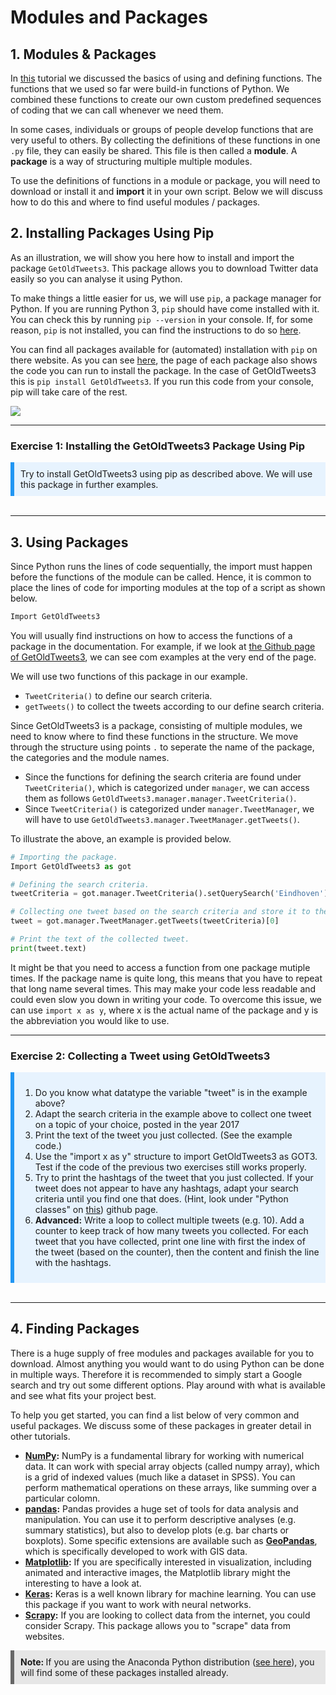 # Modules and Packages

<html>
<head>
<style>
.info {
  background-color: #e6e6e6;
  border-left: 6px solid #666666;
  padding: 10px;
}
.exercise {
  background-color: #e7f3fe;
  border-left: 6px solid #2196F3;
  padding: 10px;
}
</style>
</head>
<body>

## 1. Modules & Packages

In [this](01_04_Functions.md) tutorial we discussed the basics of using and defining functions. The functions that we used so far were build-in functions of Python. We combined these functions to create our own custom predefined sequences of coding that we can call whenever we need them.

In some cases, individuals or groups of people develop functions that are very useful to others. By collecting the definitions of these functions in one ```.py``` file, they can easily be shared. This file is then called a **module**. A **package** is a way of structuring multiple multiple modules. 

To use the definitions of functions in a module or package, you will need to download or install it and **import** it in your own script. Below we will discuss how to do this and where to find useful modules / packages.

## 2. Installing Packages Using Pip

As an illustration, we will show you here how to install and import the package ```GetOldTweets3```. This package allows you to download Twitter data easily so you can analyse it using Python.

To make things a little easier for us, we will use ```pip```, a package manager for Python. If you are running Python 3, ```pip``` should have come installed with it. You can check this by running ```pip --version``` in your console. If, for some reason, ```pip``` is not installed, you can find the instructions to do so [here](https://pip.pypa.io/en/stable/installing/).

You can find all packages available for (automated) installation with ```pip``` on there website. As you can see [here](https://pypi.org/project/GetOldTweets3/), the page of each package also shows the code you can run to install the package. In the case of GetOldTweets3 this is ```pip install GetOldTweets3```. If you run this code from your console, pip will take care of the rest.

![](../../images/02_01/1.png)

****
### Exercise 1: Installing the GetOldTweets3 Package Using Pip
<div class="exercise">Try to install GetOldTweets3 using pip as described above. We will use this package in further examples.
</div>
<br>

****

## 3. Using Packages

Since Python runs the lines of code sequentially, the import must happen before the functions of the module can be called. Hence, it is common to place the lines of code for importing modules at the top of a script as shown below.

```python
Import GetOldTweets3
```

You will usually find instructions on how to access the functions of a package in the documentation. For example, if we look at [the Github page of GetOldTweets3](https://github.com/Mottl/GetOldTweets3), we can see com examples at the very end of the page.

We will use two functions of this package in our example. 
- ```TweetCriteria()``` to define our search criteria.
- ```getTweets()``` to collect the tweets according to our define search criteria.

Since GetOldTweets3 is a package, consisting of multiple modules, we need to know where to find these functions in the structure. We move through the structure using points ```.``` to seperate the name of the package, the categories and the module names.
- Since the functions for defining the search criteria are found under ```TweetCriteria()```, which is categorized under ```manager```, we can access them as follows ```GetOldTweets3.manager.manager.TweetCriteria()```.
- Since ```TweetCriteria()``` is categorized under ```manager.TweetManager```, we will have to use ```GetOldTweets3.manager.TweetManager.getTweets()```.

To illustrate the above, an example is provided below.

```python
# Importing the package.
Import GetOldTweets3 as got

# Defining the search criteria.
tweetCriteria = got.manager.TweetCriteria().setQuerySearch('Eindhoven').setSince("2019-05-01").setUntil("2019-09-30").setMaxTweets(1)

# Collecting one tweet based on the search criteria and store it to the variable "tweet".
tweet = got.manager.TweetManager.getTweets(tweetCriteria)[0]

# Print the text of the collected tweet.
print(tweet.text)
```

It might be that you need to access a function from one package mutiple times. If the package name is quite long, this means that you have to repeat that long name several times. This may make your code less readable and could even slow you down in writing your code. To overcome this issue, we can use ```import x as y```, where x is the actual name of the package and y is the abbreviation you would like to use.

****
### Exercise 2: Collecting a Tweet using GetOldTweets3
<div class="exercise">
    <ol>
        <li>Do you know what datatype the variable "tweet" is in the example above?</li>
        <li>Adapt the search criteria in the example above to collect one tweet on a topic of your choice, posted in the year 2017 </li>
        <li>Print the text of the tweet you just collected. (See the example code.)</li>
        <li>Use the "import x as y" structure to import GetOldTweets3 as GOT3. Test if the code of the previous two exercises still works properly.</li>
        <li>Try to print the hashtags of the tweet that you just collected. If your tweet does not appear to have any hashtags, adapt your search criteria until you find one that does. (Hint, look under "Python classes" on <a href="https://www.anaconda.com/distribution/">this</a>) github page.</li>
        <li><strong>Advanced:</strong> Write a loop to collect multiple tweets (e.g. 10). Add a counter to keep track of how many tweets you collected. For each tweet that you have collected, print one line with first the index of the tweet (based on the counter), then the content and finish the line with the hashtags.</li>
    </ol> 
</div>
<br>

****

## 4. Finding Packages

There is a huge supply of free modules and packages available for you to download. Almost anything you would want to do using Python can be done in multiple ways. Therefore it is recommended to simply start a Google search and try out some different options. Play around with what is available and see what fits your project best.

To help you get started, you can find a list below of very common and useful packages. We discuss some of these packages in greater detail in other tutorials.

- **[NumPy](https://numpy.org/):**  NumPy is a fundamental library for working with numerical data. It can work with special array objects (called numpy array), which is a grid of indexed values (much like a dataset in SPSS). You can perform mathematical operations on these arrays, like summing over a particular colomn.
- **[pandas](https://pandas.pydata.org/):** Pandas provides a huge set of tools for data analysis and manipulation. You can use it to perform descriptive analyses (e.g. summary statistics), but also to develop plots (e.g. bar charts or boxplots). Some specific extensions are available such as **[GeoPandas](https://geopandas.org/)**, which is specifically developed to work with GIS data.
- **[Matplotlib](https://matplotlib.org/):** If you are specifically interested in visualization, including animated and interactive images, the Matplotlib library might the interesting to have a look at.
- **[Keras](https://github.com/keras-team/keras):** Keras is a well known library for machine learning. You can use this package if you want to work with neural networks.
- **[Scrapy](https://scrapy.org/):** If you are looking to collect data from the internet, you could consider Scrapy. This package allows you to "scrape" data from websites.

<div class="info">
  <strong>Note: </strong>If you are using the Anaconda Python distribution (<a href="https://www.anaconda.com/distribution/">see here</a>), you will find some of these packages installed already.
</div>
<br>


